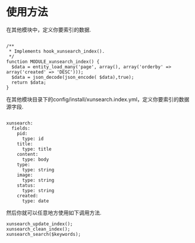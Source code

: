 # 使用方法

在其他模块中，定义你要索引的数据.

 ```

 /**
  * Implements hook_xunsearch_index().
  */
 function MODULE_xunsearch_index() {
   $data = entity_load_many('page', array(), array('orderby' => array('created' => 'DESC')));
   $data = json_decode(json_encode( $data),true);
   return $data;
 }

```

在其他模块目录下的config/install/xunsearch.index.yml，定义你要索引的数据源字段.

 ```

 xunsearch:
   fields:
     pid:
       type: id
     title:
       type: title
     content:
       type: body
     type:
       type: string
     image:
       type: string
     status:
       type: string
     created:
       type: date

```

然后你就可以任意地方使用如下调用方法.

 ```
xunsearch_update_index();
xunsearch_clean_index();
xunsearch_search($keywords);

 ```
